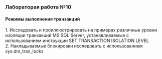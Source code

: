 <h3>Лабораторая работа №10</h3>
<h4>Режимы выполнения транзакций</h4>
1. Исследовать и проиллюстрировать на примерах различные уровни изоляции транзакций MS SQL
Server, устанавливаемые с использованием инструкции SET TRANSACTION ISOLATION LEVEL <br>
2. Накладываемые блокировки исследовать с использованием sys.dm_tran_locks<br>
